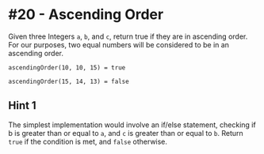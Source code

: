 # #20 - Ascending Order

Given three Integers <code>a</code>, <code>b</code>, and <code>c</code>, return true if they are in ascending order. For our purposes, two equal numbers will be considered to be in an ascending order.

<code>ascendingOrder(10, 10, 15) = true</code>

<code>ascendingOrder(15, 14, 13) = false</code>

## Hint 1
The simplest implementation would involve an if/else statement, checking if b is greater than or equal to <code>a</code>, and <code>c</code> is greater than or equal to <code>b</code>. Return <code>true</code> if the condition is met, and <code>false</code> otherwise.